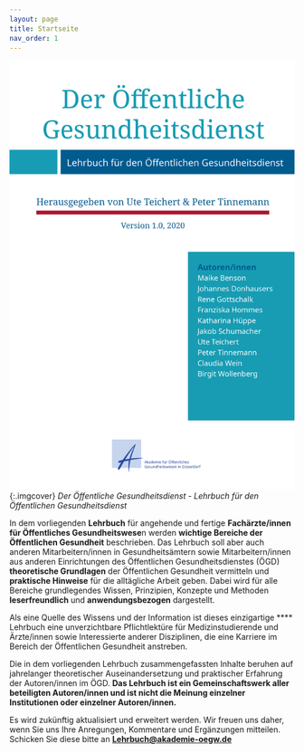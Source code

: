 ```yaml
---
layout: page
title: Startseite
nav_order: 1
---
```


![Der Öffentliche Gesundheitsdienst Buch](images/cover.png "Der Öffentliche Gesundheitsdienst Buch"){:.imgcover}
*Der Öffentliche Gesundheitsdienst - Lehrbuch für den Öffentlichen Gesundheitsdienst*

In dem vorliegenden **Lehrbuch** für angehende und fertige
**Fachärzte/innen für Öffentliches Gesundheitswese**n werden **wichtige
Bereiche der Öffentlichen Gesundheit** beschrieben. Das Lehrbuch soll
aber auch anderen Mitarbeitern/innen in Gesundheitsämtern sowie
Mitarbeitern/innen aus anderen Einrichtungen des Öffentlichen
Gesundheitsdienstes (ÖGD) **theoretische Grundlagen** der Öffentlichen
Gesundheit vermitteln und **praktische Hinweise** für die alltägliche
Arbeit geben. Dabei wird für alle Bereiche grundlegendes Wissen,
Prinzipien, Konzepte und Methoden **leserfreundlich** und
**anwendungsbezogen** dargestellt.

Als eine Quelle des Wissens und der Information ist dieses einzigartige
**** Lehrbuch eine unverzichtbare Pflichtlektüre für Medizinstudierende
und Ärzte/innen sowie Interessierte anderer Disziplinen, die eine
Karriere im Bereich der Öffentlichen Gesundheit anstreben.

Die in dem vorliegenden Lehrbuch zusammengefassten Inhalte beruhen auf
jahrelanger theoretischer Auseinandersetzung und praktischer Erfahrung
der Autoren/innen im ÖGD. **Das Lehrbuch ist ein Gemeinschaftswerk aller
beteiligten Autoren/innen und ist nicht die Meinung einzelner
Institutionen oder einzelner Autoren/innen.**

Es wird zukünftig aktualisiert und erweitert werden. Wir freuen uns
daher, wenn Sie uns Ihre Anregungen, Kommentare und Ergänzungen
mitteilen. Schicken Sie diese bitte an **Lehrbuch@akademie-oegw.de**
